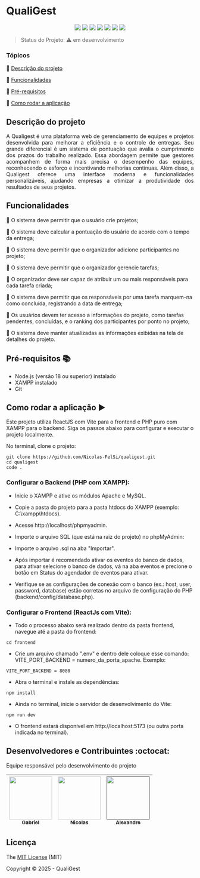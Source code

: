 <h1>QualiGest</h1>




<!-- https://docs.google.com/presentation/d/1Tmyn8OJSw1Zd6TwBF2gAuUL0KEB5muQr/edit?slide=id.g2d725bba5ac_0_73#slide=id.g2d725bba5ac_0_73 -->

<!-- https://docs.google.com/spreadsheets/d/1D5EHew6gX-f26Q5cVADv6qd53XHDOAdPPzPaC5gxF_4/edit?gid=505199366#gid=505199366 -->  



<p align="center">
  <img src="https://img.shields.io/badge/PHP-777BB4?style=for-the-badge&logo=php&logoColor=white"/>
  <img src="https://img.shields.io/badge/MySQL-005C84?style=for-the-badge&logo=mysql&logoColor=white"/>
  <img src="https://img.shields.io/badge/React-20232A?style=for-the-badge&logo=react&logoColor=61DAFB"/>
  <img src="https://img.shields.io/badge/VSCode-0078D4?style=for-the-badge&logo=visual%20studio%20code&logoColor=white"/>
  <img src="https://img.shields.io/badge/HTML5-E34F26?style=for-the-badge&logo=html5&logoColor=white"/>
  <img src="https://img.shields.io/badge/CSS3-1572B6?style=for-the-badge&logo=css3&logoColor=white"/>
  <img src="https://img.shields.io/badge/Tailwind_CSS-38B2AC?style=for-the-badge&logo=tailwind-css&logoColor=white"/>
</p>

> Status do Projeto: :warning: em desenvolvimento

### Tópicos 

:small_blue_diamond: [Descrição do projeto](#descrição-do-projeto)

:small_blue_diamond: [Funcionalidades](#funcionalidades)

:small_blue_diamond: [Pré-requisitos](#pré-requisitos-books)

:small_blue_diamond: [Como rodar a aplicação](#como-rodar-a-aplicação-arrow_forward)

## Descrição do projeto 

<p align="justify">
    A Qualigest é uma plataforma web de gerenciamento de equipes e projetos desenvolvida para melhorar a eficiência e o controle de entregas. Seu grande diferencial é um sistema de pontuação que avalia o cumprimento dos prazos do trabalho realizado. Essa abordagem permite que gestores acompanhem de forma mais precisa o desempenho das equipes, reconhecendo o esforço e incentivando melhorias contínuas. Além disso, a Qualigest oferece uma interface moderna e funcionalidades personalizáveis, ajudando empresas a otimizar a produtividade dos resultados de seus projetos.
</p>

## Funcionalidades

🚧 O sistema deve permitir que o usuário crie projetos;

🚧 O sistema deve calcular a pontuação do usuário de acordo com o tempo da entrega;
  
🚧 O sistema deve permitir que o organizador adicione participantes no projeto;

🚧 O sistema deve permitir que o organizador gerencie tarefas;

🚧 O organizador deve ser capaz de atribuir um ou mais responsáveis para cada tarefa criada;

🚧 O sistema deve permitir que os responsáveis por uma tarefa marquem-na como concluída, registrando a data de entrega;

🚧 Os usuários devem ter acesso a informações do projeto, como tarefas pendentes, concluídas, e o ranking dos participantes por ponto no projeto;

🚧 O sistema deve manter atualizadas as informações exibidas na tela de detalhes do projeto.



<!-- <span style="color: red;">Liste todas as linguagens, dependencias e libs que o usuário deve ter instalado na máquina antes de rodar a aplicação</span> -->

## Pré-requisitos :books:

- Node.js (versão 18 ou superior) instalado
- XAMPP instalado
- Git

## Como rodar a aplicação :arrow_forward:
Este projeto utiliza ReactJS com Vite para o frontend e PHP puro com XAMPP para o backend. Siga os passos abaixo para configurar e executar o projeto localmente.

No terminal, clone o projeto: 

```
git clone https://github.com/Nicolas-FelSi/qualigest.git
cd qualigest
code .
```

### Configurar o Backend (PHP com XAMPP):

- Inicie o XAMPP e ative os módulos Apache e MySQL.

- Copie a pasta do projeto para a pasta htdocs do XAMPP (exemplo: C:\xampp\htdocs\).

- Acesse http://localhost/phpmyadmin.

- Importe o arquivo SQL (que está na raiz do projeto) no phpMyAdmin:

- Importe o arquivo .sql na aba "Importar".

- Após importar é recomendado ativar os eventos do banco de dados, para ativar selecione o banco de dados, vá na aba eventos e precione o botão em Status do agendador de eventos para ativar.

- Verifique se as configurações de conexão com o banco (ex.: host, user, password, database) estão corretas no arquivo de configuração do PHP (backend/config/database.php).


### Configurar o Frontend (ReactJs com Vite):

- Todo o processo abaixo será realizado dentro da pasta frontend, navegue até a pasta do frontend:
```
cd frontend
```
- Crie um arquivo chamado ".env" e dentro dele coloque esse comando: VITE_PORT_BACKEND = numero_da_porta_apache. Exemplo:
```
VITE_PORT_BACKEND = 8080
```
- Abra o terminal e instale as dependências:
```
npm install
```
- Ainda no terminal, inicie o servidor de desenvolvimento do Vite:
```
npm run dev
```
- O frontend estará disponível em http://localhost:5173 (ou outra porta indicada no terminal).

## Desenvolvedores e Contribuintes :octocat:

Equipe responsável pelo desenvolvimento do projeto

| [<img src="https://avatars.githubusercontent.com/u/149525930?v=4" width=115><br><sub>Gabriel</sub>](https://github.com/B41el) |  [<img src="https://avatars.githubusercontent.com/u/56174366?v=4" width=115><br><sub>Nicolas</sub>](https://github.com/Nicolas-FelSi) |  [<img src="" width=115><br><sub>Alexandre</sub>]()  |
| :---: | :---: | :---: |

## Licença 

The [MIT License]() (MIT)

Copyright :copyright: 2025 - QualiGest
